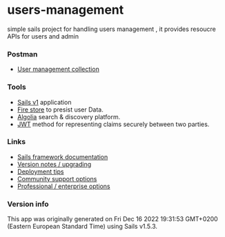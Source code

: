 # users-management
simple sails project for handling users management , it provides resoucre APIs for users and admin   

### Postman
 - [User management collection](https://www.getpostman.com/collections/d05bb61b5a9283f17b16)

### Tools
+ [Sails v1](https://sailsjs.com) application
+ [Fire store](https://firebase.google.com/products/firestore) to presist user Data.
+ [Algolia](https://www.algolia.com) search & discovery platform.
+ [JWT](https://jwt.io/)  method for representing claims securely between two parties.

### Links

+ [Sails framework documentation](https://sailsjs.com/get-started)
+ [Version notes / upgrading](https://sailsjs.com/documentation/upgrading)
+ [Deployment tips](https://sailsjs.com/documentation/concepts/deployment)
+ [Community support options](https://sailsjs.com/support)
+ [Professional / enterprise options](https://sailsjs.com/enterprise)


### Version info

This app was originally generated on Fri Dec 16 2022 19:31:53 GMT+0200 (Eastern European Standard Time) using Sails v1.5.3.

<!-- Internally, Sails used [`sails-generate@2.0.7`](https://github.com/balderdashy/sails-generate/tree/v2.0.7/lib/core-generators/new). -->



<!--
Note:  Generators are usually run using the globally-installed `sails` CLI (command-line interface).  This CLI version is _environment-specific_ rather than app-specific, thus over time, as a project's dependencies are upgraded or the project is worked on by different developers on different computers using different versions of Node.js, the Sails dependency in its package.json file may differ from the globally-installed Sails CLI release it was originally generated with.  (Be sure to always check out the relevant [upgrading guides](https://sailsjs.com/upgrading) before upgrading the version of Sails used by your app.  If you're stuck, [get help here](https://sailsjs.com/support).)
-->

